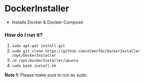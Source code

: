 # DockerInstaller

- Installs Docker & Docker-Compose

### How do I run it?
1. `sudo apt-get install git`
2. `sudo git clone https://github.com/elmerfdz/DockerInstaller /opt/DockerInstaller`
3. `cd /opt/DockerInstaller/ubuntu`
4. `sudo bash install.sh`

**Note 1:** Please make sure to run as sudo.

